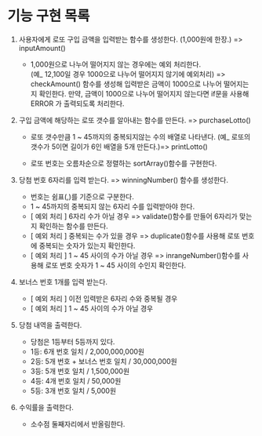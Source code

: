 # 기능 구현 목록

1. 사용자에게 로또 구입 금액을 입력받는 함수를 생성한다. (1,000원에 한장.) => inputAmount()

   - 1,000원으로 나누어 떨어지지 않는 경우에는 예외 처리한다.  
     (예\_ 12,100일 경우 1000으로 나누어 떨어지지 않기에 예외처리) => checkAmount() 함수를 생성해 입력받은 금액이 1000으로 나누어 떨어지는지 확인한다. 만약, 금액이 1000으로 나누어 떨어지지 않는다면 if문을 사용해 ERROR 가 출력되도록 처리한다.

2. 구입 금액에 해당하는 로또 갯수를 알아내는 함수를 만든다. => purchaseLotto()

   - 로또 갯수만큼 1 ~ 45까지의 중복되지않는 수의 배열로 나타낸다.
     (예\_ 로또의 갯수가 5이면 길이가 6인 배열을 5개 만든다.)=> printLotto()

   - 로또 번호는 오름차순으로 정렬하는 sortArray()함수를 구현한다.

3. 당첨 번호 6자리를 입력 받는다. => winningNumber() 함수를 생성한다.

   - 번호는 쉼표(,)를 기준으로 구분한다.
   - 1 ~ 45까지의 중복되지 않는 6자리 수를 입력받아야 한다.
   - [ 예외 처리 ] 6자리 수가 아닐 경우 => validate()함수를 만들어 6자리가 맞는지 확인하는 함수를 만든다.
   - [ 예외 처리 ] 중복되는 수가 있을 경우 => duplicate()함수를 사용해 로또 번호에 중복되는 숫자가 있는지 확인한다.
   - [ 예외 처리 ] 1 ~ 45 사이의 수가 아닐 경우 => inrangeNumber()함수를 사용해 로또 번호 숫자가 1 ~ 45 사이의 수인지 확인한다.

4. 보너스 번호 1개를 입력 받는다.

   - [ 예외 처리 ] 이전 입력받은 6자리 수와 중복될 경우
   - [ 예외 처리 ] 1 ~ 45 사이의 수가 아닐 경우

5. 당첨 내역을 출력한다.

   - 당첨은 1등부터 5등까지 있다.
   - 1등: 6개 번호 일치 / 2,000,000,000원
   - 2등: 5개 번호 + 보너스 번호 일치 / 30,000,000원
   - 3등: 5개 번호 일치 / 1,500,000원
   - 4등: 4개 번호 일치 / 50,000원
   - 5등: 3개 번호 일치 / 5,000원

6. 수익률을 출력한다.
   - 소수점 둘째자리에서 반올림한다.
